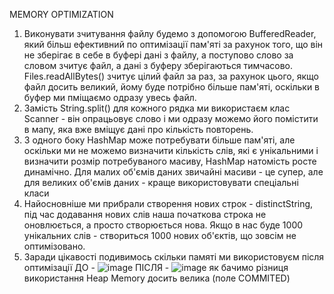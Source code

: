 MEMORY OPTIMIZATION

1. Виконувати зчитування файлу будемо з допомогою BufferedReader, який більш ефективний по оптимізації пам'яті
за рахунок того, що він не зберігає в себе в буфері дані з файлу, а поступово слово за словом зчитує файл, а дані з буферу
зберігаються тимчасово. Files.readAllBytes() зчитує цілий файл за раз, за рахунок цього, якщо файл досить великий, йому буде потрібно
більше пам'яті, оскільки в буфер ми пміщаємо одразу увесь файл. 
2. Замість String.split() для кожного рядка ми використаєм клас Scanner - він опрацьовує слово і ми одразу можемо його помістити в мапу, 
яка вже вміщує дані про кількість повторень. 
3. З одного боку HashMap може потребувати більше пам'яті, але оскільки ми не можемо визначити кількість слів, які є унікальними
і визначити розмір потребуваного масиву, HashMap натомість росте динамічно. Для малих об'ємів даних звичайні масиви - це супер,
але для великих об'ємів даних - краще використовувати спеціальні класи
4. Найосновніше ми прибрали створення нових строк - distinctString, під час додавання нових слів наша початкова строка не 
оновлюється, а просто створюється нова. Якщо в нас буде 1000 унікальних слів - створиться 1000 нових об'єктів, що зовсім 
не оптимізовано.
5. Заради цікавості подивимось скільки памяті ми використовуєм після оптимізації
   ДО - ![image](https://github.com/holsoni/reingeneering-lab2/assets/70883268/23280641-954c-4f2c-89a5-72b07b0325f7)
  ПІСЛЯ - ![image](https://github.com/holsoni/reingeneering-lab2/assets/70883268/4874c6a5-4e35-445d-98ad-7abddb448efe)
як бачимо різниця використання Heap Memory досить велика (поле COMMITED)

